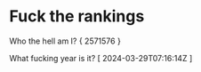 # Fuck the rankings

Who the hell am I?
{ 2571576 }

What fucking year is it?
[ 2024-03-29T07:16:14Z ]
